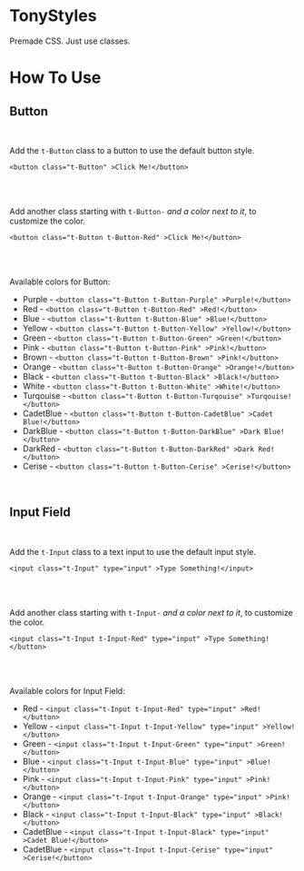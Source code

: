 # TonyStyles
Premade CSS. Just use classes.

# How To Use

## Button

<br>

Add the `t-Button` class to a button to use the default button style.

`<button class="t-Button" >Click Me!</button>`

<br><br>

Add another class starting with `t-Button-` _and a color next to it_, to customize the color.

`<button class="t-Button t-Button-Red" >Click Me!</button>`

<br><br>

Available colors for Button:

* Purple  - `<button class="t-Button t-Button-Purple" >Purple!</button>`
* Red     - `<button class="t-Button t-Button-Red" >Red!</button>`
* Blue    - `<button class="t-Button t-Button-Blue" >Blue!</button>`
* Yellow  - `<button class="t-Button t-Button-Yellow" >Yellow!</button>`
* Green   - `<button class="t-Button t-Button-Green" >Green!</button>`
* Pink   - `<button class="t-Button t-Button-Pink" >Pink!</button>`
* Brown   - `<button class="t-Button t-Button-Brown" >Pink!</button>`
* Orange - `<button class="t-Button t-Button-Orange" >Orange!</button>`
* Black - `<button class="t-Button t-Button-Black" >Black!</button>`
* White - `<button class="t-Button t-Button-White" >White!</button>`
* Turqouise - `<button class="t-Button t-Button-Turqouise" >Turqouise!</button>`
* CadetBlue - `<button class="t-Button t-Button-CadetBlue" >Cadet Blue!</button>`
* DarkBlue - `<button class="t-Button t-Button-DarkBlue" >Dark Blue!</button>`
* DarkRed - `<button class="t-Button t-Button-DarkRed" >Dark Red!</button>`
* Cerise - `<button class="t-Button t-Button-Cerise" >Cerise!</button>`

<br>

## Input Field

<br>

Add the `t-Input` class to a text input to use the default input style.

`<input class="t-Input" type="input" >Type Something!</input>`

<br><br>

Add another class starting with `t-Input-` _and a color next to it_, to customize the color.

`<input class="t-Input t-Input-Red" type="input" >Type Something!</button>`

<br><br>

Available colors for Input Field:

* Red     - `<input class="t-Input t-Input-Red" type="input" >Red!</button>`
* Yellow  - `<input class="t-Input t-Input-Yellow" type="input" >Yellow!</button>`
* Green - `<input class="t-Input t-Input-Green" type="input" >Green!</button>`
* Blue - `<input class="t-Input t-Input-Blue" type="input" >Blue!</button>`
* Pink - `<input class="t-Input t-Input-Pink" type="input" >Pink!</button>`
* Orange - `<input class="t-Input t-Input-Orange" type="input" >Pink!</button>`
* Black - `<input class="t-Input t-Input-Black" type="input" >Black!</button>`
* CadetBlue - `<input class="t-Input t-Input-Black" type="input" >Cadet Blue!</button>`
* CadetBlue - `<input class="t-Input t-Input-Cerise" type="input" >Cerise!</button>`
